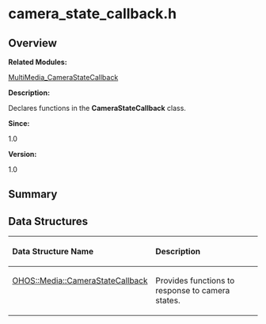 # camera\_state\_callback.h<a name="ZH-CN_TOPIC_0000001054918117"></a>

## **Overview**<a name="section192710754093524"></a>

**Related Modules:**

[MultiMedia\_CameraStateCallback](MultiMedia_CameraStateCallback.md)

**Description:**

Declares functions in the  **CameraStateCallback**  class. 

**Since:**

1.0

**Version:**

1.0

## **Summary**<a name="section447447524093524"></a>

## Data Structures<a name="nested-classes"></a>

<a name="table781089040093524"></a>
<table><thead align="left"><tr id="row1556717884093524"><th class="cellrowborder" valign="top" width="50%" id="mcps1.1.3.1.1"><p id="p839862073093524"><a name="p839862073093524"></a><a name="p839862073093524"></a>Data Structure Name</p>
</th>
<th class="cellrowborder" valign="top" width="50%" id="mcps1.1.3.1.2"><p id="p183629282093524"><a name="p183629282093524"></a><a name="p183629282093524"></a>Description</p>
</th>
</tr>
</thead>
<tbody><tr id="row1607485191093524"><td class="cellrowborder" valign="top" width="50%" headers="mcps1.1.3.1.1 "><p id="p1658066604093524"><a name="p1658066604093524"></a><a name="p1658066604093524"></a><a href="OHOS-Media-CameraStateCallback.md">OHOS::Media::CameraStateCallback</a></p>
</td>
<td class="cellrowborder" valign="top" width="50%" headers="mcps1.1.3.1.2 "><p id="p1677732733093524"><a name="p1677732733093524"></a><a name="p1677732733093524"></a>Provides functions to response to camera states. </p>
</td>
</tr>
</tbody>
</table>

